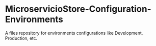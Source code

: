 # MicroservicioStore-Configuration-Environments
A files repository for environments configurations like Development, Production, etc.
